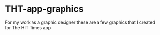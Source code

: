# THT-app-graphics
For my work as a graphic designer these are a few graphics that  I created for The HIT Times app
